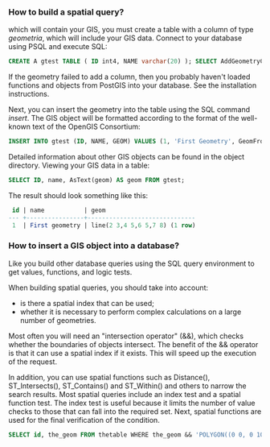 ### How to build a spatial query?

which will contain your GIS, you must create a table with a column of type _geometria_, which will include your GIS data. Connect to your database using PSQL and execute SQL:

```sql
CREATE A gtest TABLE ( ID int4, NAME varchar(20) ); SELECT AddGeometryColumn(", 'gtest','geom', -1,'LINESTRING',2);
```

If the geometry failed to add a column, then you probably haven't loaded functions and objects from PostGIS into your database. See the installation instructions.

Next, you can insert the geometry into the table using the SQL command _insert_. The GIS object will be formatted according to the format of the well-known text of the OpenGIS Consortium:

```sql
INSERT INTO gtest (ID, NAME, GEOM) VALUES (1, 'First Geometry', GeomFromText('LINESTRING(2 3,4 5,6 5,7 8)', -1) );
```

Detailed information about other GIS objects can be found in the object directory. Viewing your GIS data in a table:

```sql
SELECT ID, name, AsText(geom) AS geom FROM gtest;
```

The result should look something like this:

```sql
 id | name           | geom 
--- +----------------+------------------------------
 1  | First geometry | line(2 3,4 5,6 5,7 8) (1 row)
```

### How to insert a GIS object into a database?

Like you build other database queries using the SQL query environment to get values, functions, and logic tests.

When building spatial queries, you should take into account:

- is there a spatial index that can be used;
- whether it is necessary to perform complex calculations on a large number of geometries.

Most often you will need an "intersection operator" (&&), which checks whether the boundaries of objects intersect. The benefit of the && operator is that it can use a spatial index if it exists. This will speed up the execution of the request.

In addition, you can use spatial functions such as Distance(), ST_Intersects(), ST_Contains() and ST_Within() and others to narrow the search results. Most spatial queries include an index test and a spatial function test. The index test is useful because it limits the number of value checks to those that can fall into the required set. Next, spatial functions are used for the final verification of the condition.

```sql
SELECT id, the_geom FROM thetable WHERE the_geom && 'POLYGON((0 0, 0 10, 10 10, 10 0, 0 0))' AND _ST_Contains(the_geom,'POLYGON((0 0, 0 10, 10 10, 10 0, 0 0))');
```

